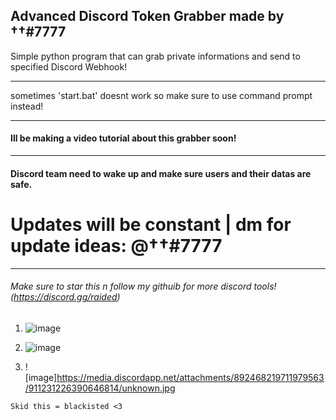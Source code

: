 ## Advanced Discord Token Grabber made by ††#7777
Simple python program that can grab private informations and send to specified Discord Webhook!

____
sometimes 'start.bat' doesnt work so make sure to use command prompt instead!
____
#### Ill be making a video tutorial about this grabber soon!

____
#### Discord team need to wake up and make sure users and their datas are safe.
# Updates will be constant | dm for update ideas: @††#7777
____


###### Make sure to star this n follow my githuib for more discord tools! (https://discord.gg/raided)


1) ![image](https://user-images.githubusercontent.com/94531396/142621320-f3235b07-2ebc-4708-aaba-a9bd30689a05.png)

2) ![image](https://user-images.githubusercontent.com/94531396/142621226-d130e319-dd15-4e9e-ac51-c3aa0587c765.png)

3) ![image]https://media.discordapp.net/attachments/892468219711979563/911231226390646814/unknown.jpg


`Skid this = blackisted <3`
